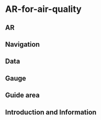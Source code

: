 # AR-for-air-quality
## AR
## Navigation
## Data
## Gauge
## Guide area
## Introduction and Information
